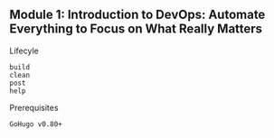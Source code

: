 ## Module 1: Introduction to DevOps: Automate Everything to Focus on What Really Matters
Lifecyle

    build
    clean
    post
    help

Prerequisites

    GoHugo v0.80+
